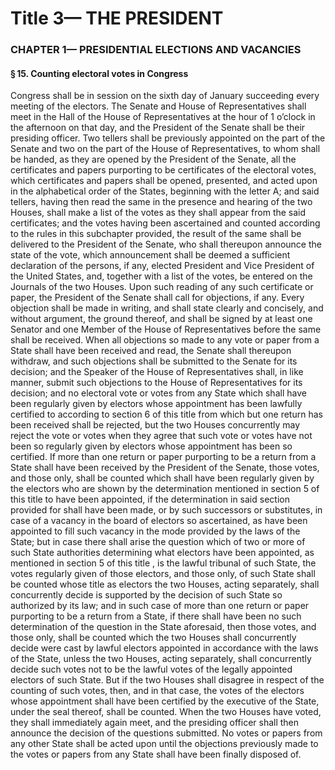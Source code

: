 
# Title 3— THE PRESIDENT
### CHAPTER 1— PRESIDENTIAL ELECTIONS AND VACANCIES
#### § 15. Counting electoral votes in Congress

Congress shall be in session on the sixth day of January succeeding every meeting of the electors. The Senate and House of Representatives shall meet in the Hall of the House of Representatives at the hour of 1 o’clock in the afternoon on that day, and the President of the Senate shall be their presiding officer. Two tellers shall be previously appointed on the part of the Senate and two on the part of the House of Representatives, to whom shall be handed, as they are opened by the President of the Senate, all the certificates and papers purporting to be certificates of the electoral votes, which certificates and papers shall be opened, presented, and acted upon in the alphabetical order of the States, beginning with the letter A; and said tellers, having then read the same in the presence and hearing of the two Houses, shall make a list of the votes as they shall appear from the said certificates; and the votes having been ascertained and counted according to the rules in this subchapter provided, the result of the same shall be delivered to the President of the Senate, who shall thereupon announce the state of the vote, which announcement shall be deemed a sufficient declaration of the persons, if any, elected President and Vice President of the United States, and, together with a list of the votes, be entered on the Journals of the two Houses. Upon such reading of any such certificate or paper, the President of the Senate shall call for objections, if any. Every objection shall be made in writing, and shall state clearly and concisely, and without argument, the ground thereof, and shall be signed by at least one Senator and one Member of the House of Representatives before the same shall be received. When all objections so made to any vote or paper from a State shall have been received and read, the Senate shall thereupon withdraw, and such objections shall be submitted to the Senate for its decision; and the Speaker of the House of Representatives shall, in like manner, submit such objections to the House of Representatives for its decision; and no electoral vote or votes from any State which shall have been regularly given by electors whose appointment has been lawfully certified to according to section 6 of this title from which but one return has been received shall be rejected, but the two Houses concurrently may reject the vote or votes when they agree that such vote or votes have not been so regularly given by electors whose appointment has been so certified. If more than one return or paper purporting to be a return from a State shall have been received by the President of the Senate, those votes, and those only, shall be counted which shall have been regularly given by the electors who are shown by the determination mentioned in section 5 of this title to have been appointed, if the determination in said section provided for shall have been made, or by such successors or substitutes, in case of a vacancy in the board of electors so ascertained, as have been appointed to fill such vacancy in the mode provided by the laws of the State; but in case there shall arise the question which of two or more of such State authorities determining what electors have been appointed, as mentioned in section 5 of this title , is the lawful tribunal of such State, the votes regularly given of those electors, and those only, of such State shall be counted whose title as electors the two Houses, acting separately, shall concurrently decide is supported by the decision of such State so authorized by its law; and in such case of more than one return or paper purporting to be a return from a State, if there shall have been no such determination of the question in the State aforesaid, then those votes, and those only, shall be counted which the two Houses shall concurrently decide were cast by lawful electors appointed in accordance with the laws of the State, unless the two Houses, acting separately, shall concurrently decide such votes not to be the lawful votes of the legally appointed electors of such State. But if the two Houses shall disagree in respect of the counting of such votes, then, and in that case, the votes of the electors whose appointment shall have been certified by the executive of the State, under the seal thereof, shall be counted. When the two Houses have voted, they shall immediately again meet, and the presiding officer shall then announce the decision of the questions submitted. No votes or papers from any other State shall be acted upon until the objections previously made to the votes or papers from any State shall have been finally disposed of.
